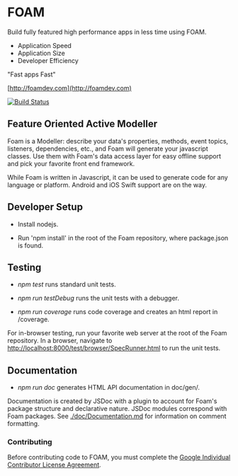 # FOAM

Build fully featured high performance apps in less time using FOAM.

  * Application Speed
  * Application Size
  * Developer Efficiency

"Fast apps Fast"

[http://foamdev.com](http://foamdev.com)

[![Build Status](https://travis-ci.org/jacksonic/vjlofvhjfgm.svg?branch=master)](https://travis-ci.org/jacksonic/vjlofvhjfgm)

## Feature Oriented Active Modeller

Foam is a Modeller: describe your data's properties, methods, event topics,
listeners, dependencies, etc., and Foam will generate your javascript classes.
Use them with Foam's data access layer for easy offline support and pick your
favorite front end framework.

While Foam is written in Javascript, it can be used to generate code for any
language or platform. Android and iOS Swift support are on the way.

## Developer Setup

* Install nodejs.

* Run 'npm install' in the root of the Foam repository, where package.json is found.

## Testing

* _npm test_ runs standard unit tests.

* _npm run testDebug_ runs the unit tests with a debugger.

* _npm run coverage_ runs code coverage and creates an html report in /coverage.

For in-browser testing, run your favorite web server at the root of the Foam
repository. In a browser, navigate to
[http://localhost:8000/test/browser/SpecRunner.html](http://localhost:8000/test/browser/SpecRunner.html)
to run the unit tests.

## Documentation

* _npm run doc_ generates HTML API documentation in doc/gen/.

Documentation is created by JSDoc with a plugin to account for Foam's package
structure and declarative nature. JSDoc modules correspond with Foam packages.
See [./doc/Documentation.md](./doc/Documentation.md) for information on comment
formatting.

### Contributing

Before contributing code to FOAM, you must complete the [Google Individual Contributor License Agreement](https://cla.developers.google.com/about/google-individual?csw=1).
